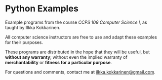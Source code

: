 # Python Examples

Example programs from the course *CCPS 109 Computer Science I*, as taught by Ilkka Kokkarinen.

All computer science instructors are free to use and adapt these examples for their purposes.

These programs are distributed in the hope that they will be useful, but **without any warranty**; without even the implied warranty of **merchantability** or **fitness for a particular purpose**.

For questions and comments, contact me at ilkka.kokkarinen@gmail.com.
